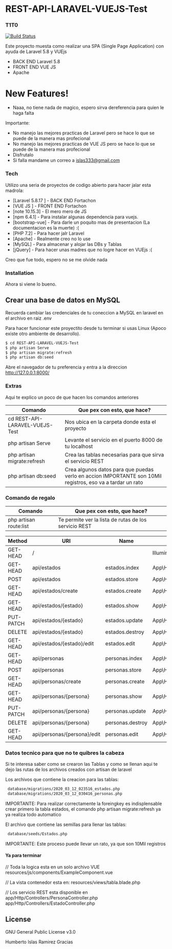 # REST-API-LARAVEL-VUEJS-Test
### T1T0


[![Build Status](https://travis-ci.org/joemccann/dillinger.svg?branch=master)](https://travis-ci.org/joemccann/dillinger)

Este proyecto muesta como realizar una SPA (Single Page Application) con ayuda de Laravel 5.8 y VUEjs

  - BACK END Laravel 5.8
  - FRONT END VUE JS
  - Apache

# New Features!

  - Naaa, no tiene nada de magico, espero sirva dereferencia para quien le haga falta


Importante:
  - No manejo las mejores practicas de Laravel pero se hace lo que se puede de la manera mas profecional
  - No manejo las mejores practicas de VUE JS pero se hace lo que se puede de la manera mas profecional
  - Disfrutalo
  - Si falla mandame un correo a islas333@gmail.com


### Tech

Utilizo una seria de proyectos de codigo abierto para hacer jalar esta madrola:

* [Laravel 5.8.17 ] - BACK END Fortachon
* [VUE JS ] - FRONT END Fortachon
* [note 10.15.3] - El mero mero de JS
* [npm 6.4.1] - Para instalar algunas dependencia para vuejs.
* [bootstrap-vue] - Para darle un poquito mas de presentacion (La documentacion es la muerte) :(
* [PHP 7.2] - Para hacer jalr Laravel
* [Apache] - Realmente creo no lo use
* [MySQL] - Para almacenar y alojar las DBs y Tablas
* [jQuery] - Para hacer unas madres que no logre hacer en VUEjs :(

Creo que fue todo, espero no se me olvide nada


### Installation

Ahora si viene lo bueno.

## Crear una base de datos en MySQL
Recuerda cambiar las credenciales de tu coneccion a MySQL en laravel en el archivo en raiz
.env

Para hacer funcionar este proyectito desde tu terminar si usas Linux (Apoco existe otro ambiente de desarrollo).

```sh
$ cd REST-API-LARAVEL-VUEJS-Test
$ php artisan Serve
$ php artisan migrate:refresh
$ php artisan db:seed
```

Abre el navegador de tu preferencia y entra a la direccion
http://127.0.0.1:8000/



### Extras

Aqui te explico un poco de que hacen los comandos anteriores

| Comando | Que pex con esto, que hace? |
| ------ | ------ |
| cd REST-API-LARAVEL-VUEJS-Test | Nos ubica en la carpeta donde esta el proyecto |
| php artisan Serve | Levante el servicio en el puerto 8000 de tu localhost |
| php artisan migrate:refresh | Crea las tablas necesarias para que sirva el servicio REST |
| php artisan db:seed | Crea algunos datos para que puedas verlo en accion IMPORTANTE son 10Mil registros, eso va a tardar un rato |

### Comando de regalo

| Comando | Que pex con esto, que hace? |
| ------ | ------ |
| php artisan route:list | Te permite ver la lista de rutas de los servicio REST |

| Method | URI | Name | Action | Middleware |
| ------ | ------ | ------ | ------ | ------ |
| GET-HEAD  | /                           |                  | Illuminate\Routing\ViewController              | web        |
| GET-HEAD  | api/estados                 | estados.index    | App\Http\Controllers\EstadoController@index    | api        |
| POST      | api/estados                 | estados.store    | App\Http\Controllers\EstadoController@store    | api        |
| GET-HEAD  | api/estados/create          | estados.create   | App\Http\Controllers\EstadoController@create   | api        |
| GET-HEAD  | api/estados/{estado}        | estados.show     | App\Http\Controllers\EstadoController@show     | api        |
| PUT-PATCH | api/estados/{estado}        | estados.update   | App\Http\Controllers\EstadoController@update   | api        |
| DELETE    | api/estados/{estado}        | estados.destroy  | App\Http\Controllers\EstadoController@destroy  | api        |
| GET-HEAD  | api/estados/{estado}/edit   | estados.edit     | App\Http\Controllers\EstadoController@edit     | api        |
| GET-HEAD  | api/personas                | personas.index   | App\Http\Controllers\PersonaController@index   | api        |
| POST      | api/personas                | personas.store   | App\Http\Controllers\PersonaController@store   | api        |
| GET-HEAD  | api/personas/create         | personas.create  | App\Http\Controllers\PersonaController@create  | api        |
| GET-HEAD  | api/personas/{persona}      | personas.show    | App\Http\Controllers\PersonaController@show    | api        |
| PUT-PATCH | api/personas/{persona}      | personas.update  | App\Http\Controllers\PersonaController@update  | api        |
| DELETE    | api/personas/{persona}      | personas.destroy | App\Http\Controllers\PersonaController@destroy | api        |
| GET-HEAD  | api/personas/{persona}/edit | personas.edit    | App\Http\Controllers\PersonaController@edit    | api        |


### Datos tecnico para que no te quibres la cabeza

Si te interesa saber como se crearon las Tablas y como se llenan aqui te dejo las rutas de los archivos creados con artisan de laravel


Los archivos que contiene la creacion para las tablas:
```sh
 database/migrations/2020_03_12_023516_estados.php
 database/migrations/2020_03_12_030416_personas.php
```

IMPORTANTE: Para realizar correctamente la foreingkey es indisplensable crear primero la tabla estados, el comando php artisan migrate:refresh ya ya realiza todo automatico

El archivo que contiene las semillas para llenar las tablas:
```sh
 database/seeds/Estados.php
```
IMPORTANTE: Este proceso puede llevar un rato, ya que son 10Mil registros


#### Ya para terminar
// Toda la logica esta en un solo archivo VUE
    resources/js/components/ExampleComponent.vue

// La vista contenedor esta en:
    resources/views/tabla.blade.php

// Los servicio REST esta disponible en 
    app/Http/Controllers/PersonaController.php
    app/Http/Controllers/EstadoController.php


License
----

GNU General Public License v3.0

Humberto Islas Ramirez
Gracias



